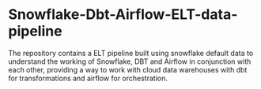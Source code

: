 # Snowflake-Dbt-Airflow-ELT-data-pipeline
The repository contains a ELT pipeline built using snowflake default data to understand the working of Snowflake, DBT and Airflow in conjunction with each other, providing a way to work with cloud data warehouses with dbt for transformations and airflow for orchestration.

